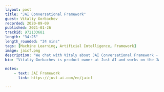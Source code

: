```yaml
---
layout: post
title: "JAI Conversational Framework"
guest: Vitaliy Gorbachev
recorded: 2020-09-09
published: 2021-01-26
trackid: 972133681
length: "34:25"
length_rounded: "34 mins"
tags: [Machine Learning, Artificial Intelligence, Framework]
image: jaicf.png
description: "We chat with Vitaly about JAI Conversational Framework - a tool that allows you to build a conversational interface to your application without the need to use any of the big players on the market. We dicuss the benefits to the approach and why they chose Kotlin."
bio: "Vitaliy Gorbachev is product owner at Just AI and works on the JAIC Framework."
     
notes:
    - text: JAI Framework
      link: https://just-ai.com/en/jaicf

---
```

